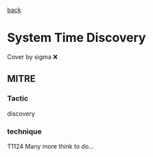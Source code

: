 [back](../index.md)
# System Time Discovery
Cover by sigma :x: 
## MITRE
### Tactic
discovery
### technique
T1124
Many more think to do...